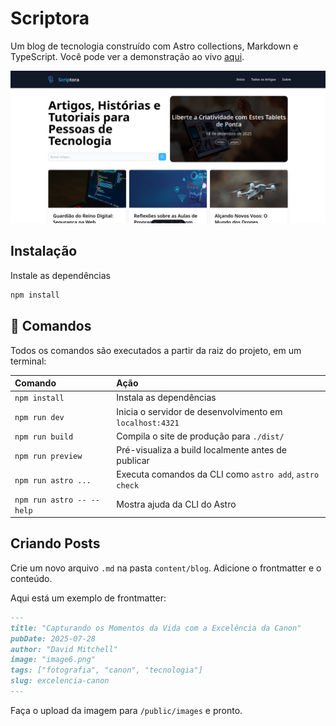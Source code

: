 # Scriptora

Um blog de tecnologia construído com Astro collections, Markdown e TypeScript. Você pode ver a demonstração ao vivo [aqui](https://scriptora-blog.vercel.app/).

![Banner - Scriptora](/readme_images/scriptora.png)

## Instalação

Instale as dependências

```sh
npm install
```

## 🧞 Comandos

Todos os comandos são executados a partir da raiz do projeto, em um terminal:

| Comando                   | Ação                                                   |
| :------------------------ | :----------------------------------------------------- |
| `npm install`             | Instala as dependências                                |
| `npm run dev`             | Inicia o servidor de desenvolvimento em `localhost:4321` |
| `npm run build`           | Compila o site de produção para `./dist/`             |
| `npm run preview`         | Pré-visualiza a build localmente antes de publicar     |
| `npm run astro ...`       | Executa comandos da CLI como `astro add`, `astro check` |
| `npm run astro -- --help` | Mostra ajuda da CLI do Astro                           |

## Criando Posts

Crie um novo arquivo `.md` na pasta `content/blog`. Adicione o frontmatter e o conteúdo.

Aqui está um exemplo de frontmatter:

```md
---
title: "Capturando os Momentos da Vida com a Excelência da Canon"
pubDate: 2025-07-28
author: "David Mitchell"
image: "image6.png"
tags: ["fotografia", "canon", "tecnologia"]
slug: excelencia-canon
---
```

Faça o upload da imagem para `/public/images` e pronto.
